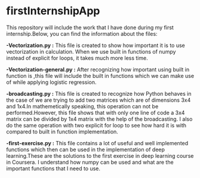# firstInternshipApp

This repository will include the work that I have done during my first internship.Below, you can find the information about the files:

**-Vectorization.py :** This file is created to show how important it is to use vectorization in calculation. When we use built in functions of numpy instead of explicit for loops, it takes much more less time.

**-Vectorization-general.py :** After recognizing how important using built in function is ,this file will include the built in functions which we can make use of while applying logistic regression. 

**-broadcasting.py :** This file is created to recognize how Python behaves in the case of we are trying to add two matrices which are of dimensions 3x4 and 1x4.In mathemetically speaking, this operation can not be performed.However, this file shows that with only one line of code a 3x4 matrix can be divided by 1x4 matrix with the help of the broadcasting. I also do the same operation with two explicit for loop to see how hard it is with compared to built in function implementation.

**-first-exercise.py :** This file contains a lot of useful and well implemented functions which then can be used in the implementation of deep learning.These are the solutions to the first exercise in deep learning course in Coursera. I understand how numpy can be used and what are the important functions that I need to use.
